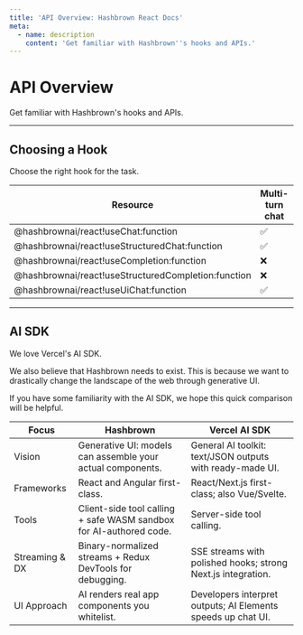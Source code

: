 ```yaml
---
title: 'API Overview: Hashbrown React Docs'
meta:
  - name: description
    content: 'Get familiar with Hashbrown''s hooks and APIs.'
---
```

# API Overview

<p class="subtitle">Get familiar with Hashbrown's hooks and APIs.</p>

---

## Choosing a Hook

Choose the right hook for the task.

| Resource                                            | Multi-turn chat | Single-turn input | Structured output (schema) | Tool calling | Generate UI components |
| --------------------------------------------------- | --------------- | ----------------- | -------------------------- | ------------ | ---------------------- |
| @hashbrownai/react!useChat:function                 | ✅              | ❌                | ❌                         | ✅           | ❌                     |
| @hashbrownai/react!useStructuredChat:function       | ✅              | ❌                | ✅                         | ✅           | ❌                     |
| @hashbrownai/react!useCompletion:function           | ❌              | ✅                | ❌                         | ✅           | ❌                     |
| @hashbrownai/react!useStructuredCompletion:function | ❌              | ✅                | ✅                         | ✅           | ❌                     |
| @hashbrownai/react!useUiChat:function               | ✅              | ❌                | ✅                         | ✅           | ✅                     |

---

## AI SDK

We love Vercel's AI SDK.

We also believe that Hashbrown needs to exist.
This is because we want to drastically change the landscape of the web through generative UI.

If you have some familiarity with the AI SDK, we hope this quick comparison will be helpful.

| Focus          | Hashbrown                                                          | Vercel AI SDK                                                |
| -------------- | ------------------------------------------------------------------ | ------------------------------------------------------------ |
| Vision         | Generative UI: models can assemble your actual components.         | General AI toolkit: text/JSON outputs with ready-made UI.    |
| Frameworks     | React and Angular first-class.                                     | React/Next.js first-class; also Vue/Svelte.                  |
| Tools          | Client-side tool calling + safe WASM sandbox for AI-authored code. | Server-side tool calling.                                    |
| Streaming & DX | Binary-normalized streams + Redux DevTools for debugging.          | SSE streams with polished hooks; strong Next.js integration. |
| UI Approach    | AI renders real app components you whitelist.                      | Developers interpret outputs; AI Elements speeds up chat UI. |
